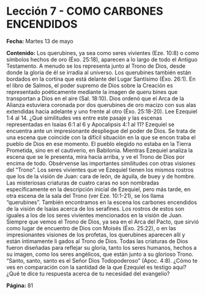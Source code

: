 # Lección 7 - COMO CARBONES ENCENDIDOS

**Fecha:** Martes 13 de mayo

**Contenido:**
Los querubines, ya sea como seres vivientes (Eze. 10:8) o como símbolos hechos
de oro (Éxo. 25:18), aparecen a lo largo de todo el Antiguo Testamento. A menudo
se los representa junto al Trono de Dios, desde donde la gloria de él se irradia al
universo. Los querubines también están bordados en la cortina que está delante
del Lugar Santísimo (Éxo. 26:1). En el libro de Salmos, el poder supremo de Dios
sobre la Creación es representado poéticamente mediante la imagen de queru­
bines que transportan a Dios en el aire (Sal. 18:10). Dios ordenó que el Arca de
la Alianza estuviera coronada por dos querubines de oro macizo con sus alas
extendidas hacia adelante y uno frente al otro (Éxo. 25:18-20).
Lee Ezequiel 1:4 al 14. ¿Qué similitudes ves entre este pasaje y las escenas
representadas en Isaías 6:1 al 6 y Apocalipsis 4:1 al 11?
Ezequiel se encuentra ante un impresionante despliegue del poder de Dios.
Se trata de una escena que coincide con la difícil situación en la que se encon­
traba el pueblo de Dios en ese momento. El pueblo elegido no estaba en la Tierra
Prometida, sino en el cautiverio, en Babilonia. Mientras Ezequiel analiza la
escena que se le presenta, mira hacia arriba, y ve el Trono de Dios por encima
de todo.
Obsérvense las importantes similitudes con otras visiones del “Trono”. Los
seres vivientes que ve Ezequiel tienen los mismos rostros que los de la visión
de Juan: cara de león, de águila, de buey y de hombre.
Las misteriosas criaturas de cuatro caras no son nombradas específicamente
en la descripción inicial de Ezequiel, pero más tarde, en otra escena de la sala
del Trono (ver Eze. 10:1-21), se los llama “querubines”. También encontramos en
la escena los carbones encendidos de la visión de Isaías acerca de los serafines.
Los rostros de estos son iguales a los de los seres vivientes mencionados en la
visión de Juan.
Siempre que vemos el Trono de Dios, ya sea en el Arca del Pacto, que sirvió
como lugar de encuentro de Dios con Moisés (Éxo. 25:22), o en las impresionantes
visiones de los profetas, los querubines aparecen allí y están íntimamente li­
gados al Trono de Dios. Todas las criaturas de Dios fueron diseñadas para reflejar
su gloria, tanto los seres humanos, hechos a su imagen, como los seres angélicos,
que están junto a su glorioso Trono.
“Santo, santo, santo es el Señor Dios Todopoderoso” (Apoc. 4:8). ¿Cómo te ves en
comparación con la santidad de la que Ezequiel es testigo aquí? ¿Qué te dice tu
respuesta acerca de tu necesidad del evangelio?

**Página:** 81
